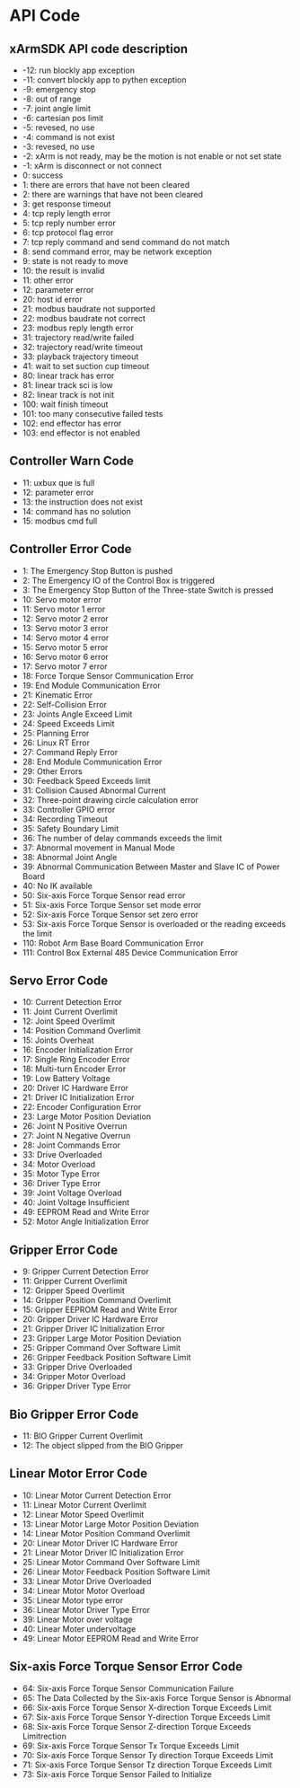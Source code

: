 # API Code

## xArmSDK API code description

* \-12: run blockly app exception
* \-11: convert blockly app to pythen exception
* \-9: emergency stop
* \-8: out of range
* \-7: joint angle limit
* \-6: cartesian pos limit
* \-5: revesed, no use
* \-4: command is not exist
* \-3: revesed, no use
* \-2: xArm is not ready, may be the motion is not enable or not set state
* \-1: xArm is disconnect or not connect
* 0: success
* 1: there are errors that have not been cleared
* 2: there are warnings that have not been cleared
* 3: get response timeout
* 4: tcp reply length error
* 5: tcp reply number error
* 6: tcp protocol flag error
* 7: tcp reply command and send command do not match
* 8: send command error, may be network exception
* 9: state is not ready to move
* 10: the result is invalid
* 11: other error
* 12: parameter error
* 20: host id error
* 21: modbus baudrate not supported
* 22: modbus baudrate not correct
* 23: modbus reply length error
* 31: trajectory read/write failed
* 32: trajectory read/write timeout
* 33: playback trajectory timeout
* 41: wait to set suction cup timeout
* 80: linear track has error
* 81: linear track sci is low
* 82: linear track is not init
* 100: wait finish timeout
* 101: too many consecutive failed tests
* 102: end effector has error
* 103: end effector is not enabled

## Controller Warn Code <a href="#controller-warn-code" id="controller-warn-code"></a>

* 11: uxbux que is full
* 12: parameter error
* 13: the instruction does not exist
* 14: command has no solution
* 15: modbus cmd full

## Controller Error Code <a href="#controller-error-code" id="controller-error-code"></a>

* 1: The Emergency Stop Button is pushed
* 2: The Emergency IO of the Control Box is triggered
* 3: The Emergency Stop Button of the Three-state Switch is pressed
* 10: Servo motor error
* 11: Servo motor 1 error
* 12: Servo motor 2 error
* 13: Servo motor 3 error
* 14: Servo motor 4 error
* 15: Servo motor 5 error
* 16: Servo motor 6 error
* 17: Servo motor 7 error
* 18: Force Torque Sensor Communication Error
* 19: End Module Communication Error
* 21: Kinematic Error
* 22: Self-Collision Error
* 23: Joints Angle Exceed Limit
* 24: Speed Exceeds Limit
* 25: Planning Error
* 26: Linux RT Error
* 27: Command Reply Error
* 28: End Module Communication Error
* 29: Other Errors
* 30: Feedback Speed Exceeds limit
* 31: Collision Caused Abnormal Current
* 32: Three-point drawing circle calculation error
* 33: Controller GPIO error
* 34: Recording Timeout
* 35: Safety Boundary Limit
* 36: The number of delay commands exceeds the limit
* 37: Abnormal movement in Manual Mode
* 38: Abnormal Joint Angle
* 39: Abnormal Communication Between Master and Slave IC of Power Board
* 40: No IK available
* 50: Six-axis Force Torque Sensor read error
* 51: Six-axis Force Torque Sensor set mode error
* 52: Six-axis Force Torque Sensor set zero error
* 53: Six-axis Force Torque Sensor is overloaded or the reading exceeds the limit
* 110: Robot Arm Base Board Communication Error
* 111: Control Box External 485 Device Communication Error

## Servo Error Code <a href="#servo-error-code" id="servo-error-code"></a>

* 10: Current Detection Error
* 11: Joint Current Overlimit
* 12: Joint Speed Overlimit
* 14: Position Command Overlimit
* 15: Joints Overheat
* 16: Encoder Initialization Error
* 17: Single Ring Encoder Error
* 18: Multi-turn Encoder Error
* 19: Low Battery Voltage
* 20: Driver IC Hardware Error
* 21: Driver IC Initialization Error
* 22: Encoder Configuration Error
* 23: Large Motor Position Deviation
* 26: Joint N Positive Overrun
* 27: Joint N Negative Overrun
* 28: Joint Commands Error
* 33: Drive Overloaded
* 34: Motor Overload
* 35: Motor Type Error
* 36: Driver Type Error
* 39: Joint Voltage Overload
* 40: Joint Voltage Insufficient
* 49: EEPROM Read and Write Error
* 52: Motor Angle Initialization Error

## Gripper Error Code <a href="#gripper-error-code" id="gripper-error-code"></a>

* 9: Gripper Current Detection Error
* 11: Gripper Current Overlimit
* 12: Gripper Speed Overlimit
* 14: Gripper Position Command Overlimit
* 15: Gripper EEPROM Read and Write Error
* 20: Gripper Driver IC Hardware Error
* 21: Gripper Driver IC Initialization Error
* 23: Gripper Large Motor Position Deviation
* 25: Gripper Command Over Software Limit
* 26: Gripper Feedback Position Software Limit
* 33: Gripper Drive Overloaded
* 34: Gripper Motor Overload
* 36: Gripper Driver Type Error

## Bio Gripper Error Code <a href="#bio-gripper-error-code" id="bio-gripper-error-code"></a>

* 11: BIO Gripper Current Overlimit
* 12: The object slipped from the BIO Gripper

## Linear Motor Error Code <a href="#linear-motor-error-code" id="linear-motor-error-code"></a>

* 10: Linear Motor Current Detection Error
* 11: Linear Motor Current Overlimit
* 12: Linear Motor Speed Overlimit
* 13: Linear Motor Large Motor Position Deviation
* 14: Linear Motor Position Command Overlimit
* 20: Linear Motor Driver IC Hardware Error
* 21: Linear Motor Driver IC Initialization Error
* 25: Linear Motor Command Over Software Limit
* 26: Linear Motor Feedback Position Software Limit
* 33: Linear Motor Drive Overloaded
* 34: Linear Motor Motor Overload
* 35: Linear Motor type error
* 36: Linear Motor Driver Type Error
* 39: Linear Motor over voltage
* 40: Linear Moter undervoltage
* 49: Linear Motor EEPROM Read and Write Error

## Six-axis Force Torque Sensor Error Code <a href="#six-axis-force-torque-sensor-error-code" id="six-axis-force-torque-sensor-error-code"></a>

* 64: Six-axis Force Torque Sensor Communication Failure
* 65: The Data Collected by the Six-axis Force Torque Sensor is Abnormal
* 66: Six-axis Force Torque Sensor X-direction Torque Exceeds Limit
* 67: Six-axis Force Torque Sensor Y-direction Torque Exceeds Limit
* 68: Six-axis Force Torque Sensor Z-direction Torque Exceeds Limitrection
* 69: Six-axis Force Torque Sensor Tx Torque Exceeds Limit
* 70: Six-axis Force Torque Sensor Ty direction Torque Exceeds Limit
* 71: Six-axis Force Torque Sensor Tz direction Torque Exceeds Limit
* 73: Six-axis Force Torque Sensor Failed to Initialize
